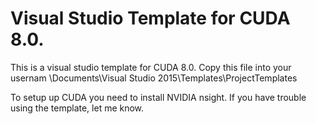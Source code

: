 # Visual Studio Template for CUDA 8.0.

This is a visual studio template for CUDA 8.0. Copy this file into 
your usernam \Documents\Visual Studio 2015\Templates\ProjectTemplates

To setup up CUDA you need to install NVIDIA nsight. If you have trouble using the template, let me know.

